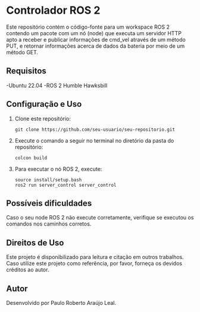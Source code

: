 # Controlador ROS 2

Este repositório contém o código-fonte para um workspace ROS 2 contendo um pacote com um nó (node) que executa um servidor HTTP apto a receber e publicar informações de cmd_vel através de um método PUT, e retornar informações acerca de dados da bateria por meio de um método GET.

## Requisitos
-Ubuntu 22.04
-ROS 2 Humble Hawksbill

## Configuração e Uso

1. Clone este repositório:
   ```
   git clone https://github.com/seu-usuario/seu-repositorio.git
   ```

2. Execute o comando a seguir no terminal no diretório da pasta do repositório:
   ```
   colcon build
   ```

3. Para executar o nó ROS 2, execute:
   ```
   source install/setup.bash
   ros2 run server_control server_control
   ```

## Possíveis dificuldades
Caso o seu node ROS 2 não execute corretamente, verifique se executou os comandos nos caminhos corretos.



## Direitos de Uso
Este projeto é disponibilizado para leitura e citação em outros trabalhos. Caso utilize este projeto como referência, por favor, forneça os devidos créditos ao autor.

## Autor
Desenvolvido por Paulo Roberto Araújo Leal.
